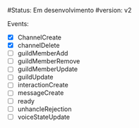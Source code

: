 #Status: Em desenvolvimento
#version: v2

Events:
- [x] ChannelCreate
- [x] channelDelete
- [ ]  guildMemberAdd
- [ ]  guildMemberRemove
- [ ]  guildMemberUpdate
- [ ]  guildUpdate
- [ ]  interactionCreate
- [ ]  messageCreate
- [ ]  ready
- [ ]  unhancleRejection
- [ ]  voiceStateUpdate